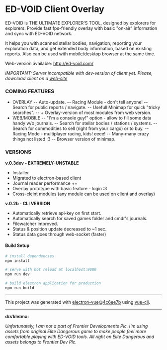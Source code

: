 # ED-VOID Client Overlay

ED-VOID is THE ULTIMATE EXPLORER'S TOOL, designed by explorers for explorers. Provide fast fps-friendly overlay with basic "on-air" information and sync with ED-VOID network.

It helps you with scanned stellar bodies, navigation, reporting your exploration data, and get extended body information, based on existing reports. Also can be used with mobile/desktop browser at the same time.

Web-version available: http://ed-void.com/

*IMPORTANT: Server incompatible with dev-version of client yet. Please, download client on a [web-site](http://ed-void.com/)*

### COMING FEATURES
- OVERLAY
-- Auto-update.
-- Racing Module - don't tell anyone!
-- Search for public reports / navigate.
-- Usefull Minimap for quick "tricky searches".
-- + Overlay-version of most modules from web version.
- WEB/MOBILE
-- "I'm a console guy!" option - allow to fill some data handy w/o journals.
-- Search for stellar bodies / stations / systems.
-- Search for commodities to sell (right from your cargo) or to buy.
-- Racing Mode - multiplayer racing, kids! eeee!
-- Many-many crazy things not listed :3
-- Browser version of minimap.


### VERSIONS
**v.0.3dev - EXTREMELY-UNSTABLE**
- Installer
- Migrated to electron-based client
- Journal reader performance ++
- Overlay prototype with basic feature - login :3
- Cross-cleint modules (any module can be used on client and overlay)


**v.0.2b - CLI VERSION**
- Automatically retrieve api-key on first start.
- Automatically search for saved games folder and cmdr's journals.
- Filewatcher improved.
- Status & position update decreased to ~1 sec.
- Status data goes through web-socket (faster)


#### Build Setup

``` bash
# install dependencies
npm install

# serve with hot reload at localhost:9080
npm run dev

# build electron application for production
npm run build

```


---

This project was generated with [electron-vue](https://github.com/SimulatedGREG/electron-vue)@[4c6ee7b](https://github.com/SimulatedGREG/electron-vue/tree/4c6ee7bf4f9b4aa647a22ec1c1ca29c2e59c3645) using [vue-cli](https://github.com/vuejs/vue-cli).

---


**dɪsˈkleɪmə:**

*Unfortunately, I am not a part of Frontier Developments Plc. I'm using assets from original Elite Dangerous game to make people feel more comfortable playing with ED-VOID tools. All right on Elite Dangerous and assets belongs to Frontier Dev Plc.*
